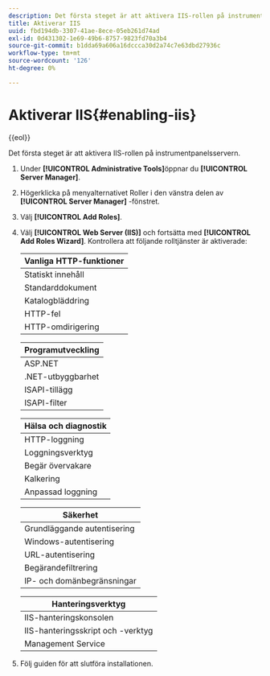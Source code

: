 ```yaml
---
description: Det första steget är att aktivera IIS-rollen på instrumentpanelsservern.
title: Aktiverar IIS
uuid: fbd194db-3307-41ae-8ece-05eb261d74ad
exl-id: 0d431302-1e69-49b6-8757-9823fd70a3b4
source-git-commit: b1dda69a606a16dccca30d2a74c7e63dbd27936c
workflow-type: tm+mt
source-wordcount: '126'
ht-degree: 0%

---
```


# Aktiverar IIS{#enabling-iis}

{{eol}}

Det första steget är att aktivera IIS-rollen på instrumentpanelsservern.

1. Under **[!UICONTROL Administrative Tools]**&#x200B;öppnar du **[!UICONTROL Server Manager]**.
1. Högerklicka på menyalternativet Roller i den vänstra delen av **[!UICONTROL Server Manager]** -fönstret.
1. Välj **[!UICONTROL Add Roles]**.
1. Välj **[!UICONTROL Web Server (IIS)]** och fortsätta med **[!UICONTROL Add Roles Wizard]**. Kontrollera att följande rolltjänster är aktiverade:

   | Vanliga HTTP-funktioner |
   |---|
   | Statiskt innehåll |
   | Standarddokument |
   | Katalogbläddring |
   | HTTP-fel |
   | HTTP-omdirigering |

   | Programutveckling |
   |---|
   | ASP.NET |
   | .NET-utbyggbarhet |
   | ISAPI-tillägg |
   | ISAPI-filter |

   | Hälsa och diagnostik |
   |---|
   | HTTP-loggning |
   | Loggningsverktyg |
   | Begär övervakare |
   | Kalkering |
   | Anpassad loggning |

   | Säkerhet |
   |---|
   | Grundläggande autentisering |
   | Windows-autentisering |
   | URL-autentisering |
   | Begärandefiltrering |
   | IP- och domänbegränsningar |

   | Hanteringsverktyg |
   |---|
   | IIS-hanteringskonsolen |
   | IIS-hanteringsskript och -verktyg |
   | Management Service |

1. Följ guiden för att slutföra installationen.
